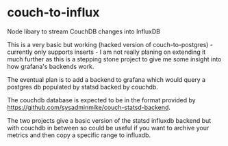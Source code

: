 # couch-to-influx
Node libary to stream CouchDB changes into InfluxDB

This is a very basic but working (hacked version of couch-to-postgres) - currently only supports inserts - I am not really planing on extending it much further as this is a stepping stone project to give me some insight into how grafana's backends work.

The eventual plan is to add a backend to grafana which would query a postgres db populated by statsd backed by couchdb.

The couchdb database is expected to be in the format provided by https://github.com/sysadminmike/couch-statsd-backend.

The two projects give a basic version of the statsd influxdb backend but with couchdb in between so could be useful if you want to archive your metrics and then copy a specific range to influxdb.




